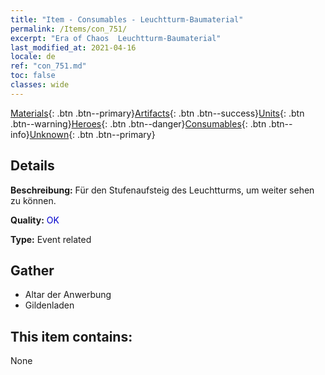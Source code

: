 ```yaml
---
title: "Item - Consumables - Leuchtturm-Baumaterial"
permalink: /Items/con_751/
excerpt: "Era of Chaos  Leuchtturm-Baumaterial"
last_modified_at: 2021-04-16
locale: de
ref: "con_751.md"
toc: false
classes: wide
---
```

 [Materials](/de/Items/){: .btn .btn--primary}[Artifacts](/de/Items/Artifacts/){: .btn .btn--success}[Units](/de/Items/Units/){: .btn .btn--warning}[Heroes](/de/Items/Heroes/){: .btn .btn--danger}[Consumables](/de/Items/Consumables/){: .btn .btn--info}[Unknown](/de/Items/Unknown/){: .btn .btn--primary}

## Details
 **Beschreibung:** Für den Stufenaufsteig des Leuchtturms, um weiter sehen zu können.

 **Quality:** <span style="color: #0000CD">OK</span>

 **Type:** Event related

## Gather

*    Altar der Anwerbung 
*    Gildenladen 

## This item contains:

  None


